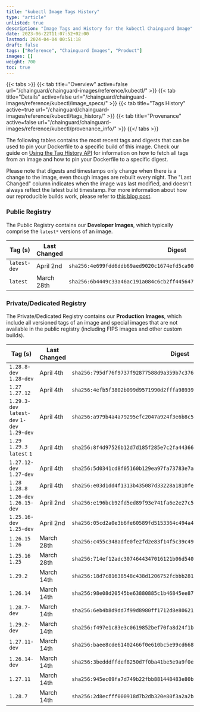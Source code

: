 ```yaml
---
title: "kubectl Image Tags History"
type: "article"
unlisted: true
description: "Image Tags and History for the kubectl Chainguard Image"
date: 2023-06-22T11:07:52+02:00
lastmod: 2024-04-04 00:51:18
draft: false
tags: ["Reference", "Chainguard Images", "Product"]
images: []
weight: 700
toc: true
---
```


{{< tabs >}}
{{< tab title="Overview" active=false url="/chainguard/chainguard-images/reference/kubectl/" >}}
{{< tab title="Details" active=false url="/chainguard/chainguard-images/reference/kubectl/image_specs/" >}}
{{< tab title="Tags History" active=true url="/chainguard/chainguard-images/reference/kubectl/tags_history/" >}}
{{< tab title="Provenance" active=false url="/chainguard/chainguard-images/reference/kubectl/provenance_info/" >}}
{{</ tabs >}}

The following tables contains the most recent tags and digests that can be used to pin your Dockerfile to a specific build of this image. Check our guide on [Using the Tag History API](/chainguard/chainguard-images/using-the-tag-history-api/) for information on how to fetch all tags from an image and how to pin your Dockerfile to a specific digest.

Please note that digests and timestamps only change when there is a change to the image, even though images are rebuilt every night. The "Last Changed" column indicates when the image was last modified, and doesn't always reflect the latest build timestamp. For more information about how our reproducible builds work, please refer to [this blog post](https://www.chainguard.dev/unchained/reproducing-chainguards-reproducible-image-builds).

### Public Registry
The Public Registry contains our **Developer Images**, which typically comprise the `latest*` versions of an image.

| Tag (s)       | Last Changed | Digest                                                                    |
|---------------|--------------|---------------------------------------------------------------------------|
|  `latest-dev` | April 2nd    | `sha256:4e699fdd6ddb69aed9020c1674efd5ca902cf96c09a070dd1b103bbf49933138` |
|  `latest`     | March 28th   | `sha256:6b4449c33a46ac191a084c6cb2ff445647723fd9eea0701fb3508452113f8437` |


### Private/Dedicated Registry
The Private/Dedicated Registry contains our **Production Images**, which include all versioned tags of an image and special images that are not available in the public registry (including FIPS images and other custom builds).

| Tag (s)                                       | Last Changed | Digest                                                                    |
|-----------------------------------------------|--------------|---------------------------------------------------------------------------|
|  `1.28.8-dev` `1.28-dev`                      | April 4th    | `sha256:795df76f9737f92877588d9a359b7c3768ab059986cf6152f6f79480b8105580` |
|  `1.27` `1.27.12`                             | April 4th    | `sha256:4efb5f3802b099d9571990d2fffa989392632e0c48c8e9e539310cdbbf8aa227` |
|  `1.29.3-dev` `latest-dev` `1-dev` `1.29-dev` | April 4th    | `sha256:a979b4a4a79295efc2047a924f3e6b8c54b52bbe80134bc8059cd8999be1009a` |
|  `1.29` `1.29.3` `latest` `1`                 | April 4th    | `sha256:8f4d97526b12d7d185f285e7c2fa44366c5e7b07d4cf08cb26e04b5d828eebbf` |
|  `1.27.12-dev` `1.27-dev`                     | April 4th    | `sha256:5d0341cd8f05160b129ea97fa73783e7abb832ac4266c3ded35022939d2f6611` |
|  `1.28` `1.28.8`                              | April 4th    | `sha256:e03d1dd4f1313b435087d33228a1810fe32a0b98c7c480e63abd419bc27c0954` |
|  `1.26-dev` `1.26.15-dev`                     | April 2nd    | `sha256:e196bcb92fd5ed89f93e741fa6e2e27c5ded30e7d109dbb18d2254017c5434a0` |
|  `1.25.16-dev` `1.25-dev`                     | April 2nd    | `sha256:05cd2a0e3b6fe60589fd5153364c494a4c47ce1e36365e336e4593c7f9096192` |
|  `1.26.15` `1.26`                             | March 28th   | `sha256:c455c348adfe0fe2fd2e83f14f5c39c4944f09d17a000c1eeb1c4563037ab7f4` |
|  `1.25.16` `1.25`                             | March 28th   | `sha256:714ef12adc3074644347016121b06d540331299c217989db5730db4c67561897` |
|  `1.29.2`                                     | March 14th   | `sha256:18d7c81638548c438d1206752fcbbb28111c92cd075acb5289ca75f5589b961d` |
|  `1.26.14`                                    | March 14th   | `sha256:98e08d20545be63880885c1b46845ee87172192284c9b432b820267b92f834aa` |
|  `1.28.7-dev`                                 | March 14th   | `sha256:6eb4b8d9dd7f99d8980ff1712d8e80621c2887ba4dabbb052a8d39ac2c808e02` |
|  `1.29.2-dev`                                 | March 14th   | `sha256:f497e1c83e3c0619852bef70fa8d24f1b5b441bedaa242dde28fb11eb336c0f9` |
|  `1.27.11-dev`                                | March 14th   | `sha256:baee8cde61402466f0e610bc5e99cd668667d08415326b8f6afc4f920dc62791` |
|  `1.26.14-dev`                                | March 14th   | `sha256:3bedddffdef8250d7f0ba41be5e9a9f0e8437cfc2ad7a44d532b649672268a36` |
|  `1.27.11`                                    | March 14th   | `sha256:945ec09fa7d749b22fbb881448483e80b1d02704fd9bd566cb896ec074e5cc34` |
|  `1.28.7`                                     | March 14th   | `sha256:2d8ecfff000918d7b2db320e80f3a2a2b986cdcea5d4b537eec3075047a88b63` |

